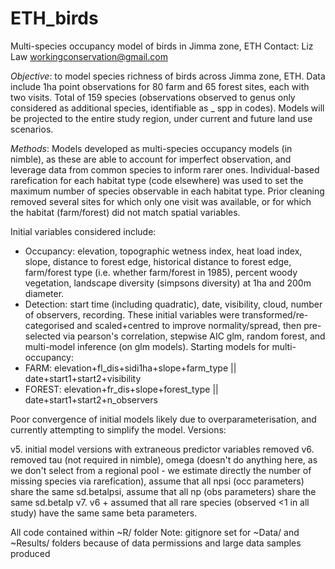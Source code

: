 # ETH_birds
Multi-species occupancy model of birds in Jimma zone, ETH
Contact: Liz Law workingconservation@gmail.com

_Objective_: to model species richness of birds across Jimma zone, ETH. Data include 1ha point observations for 80 farm and 65 forest sites, each with two visits. Total of 159 species (observations observed to genus only considered as additional species, identifiable as _ spp in codes). Models will be projected to the entire study region, under current and future land use scenarios. 

_Methods_: Models developed as multi-species occupancy models (in nimble), as these are able to account for imperfect observation, and leverage data from common species to inform rarer ones. Individual-based rarefication for each habitat type (code elsewhere) was used to set the maximum number of species observable in each habitat type. Prior cleaning removed several sites for which only one visit was available, or for which the habitat (farm/forest) did not match spatial variables. 

Initial variables considered include:
  * Occupancy: elevation, topographic wetness index, heat load index, slope, distance to forest edge, historical distance to forest edge, farm/forest type (i.e. whether farm/forest in 1985), percent woody vegetation, landscape diversity (simpsons diversity) at 1ha and 200m diameter.  
  * Detection: start time (including quadratic), date, visibility, cloud, number of observers, recording.
These initial variables were transformed/re-categorised and scaled+centred to improve normality/spread, then pre-selected via pearson's correlation, stepwise AIC glm, random forest, and multi-model inference (on glm models). Starting models for multi-occupancy:
  * FARM: elevation+fl_dis+sidi1ha+slope+farm_type || date+start1+start2+visibility
  * FOREST: elevation+fr_dis+slope+forest_type || date+start1+start2+n_observers

Poor convergence of initial models likely due to overparameterisation, and currently attempting to simplify the model. Versions:

  v5. initial model versions with extraneous predictor variables removed
  v6. removed tau (not required in nimble), omega (doesn't do anything here, as we don't select from a regional pool - we estimate directly the number of missing species via rarefication), assume that all npsi (occ parameters) share the same sd.betalpsi, assume that all np (obs parameters) share the same sd.betalp
  v7. v6 + assumed that all rare species (observed <1 in all study) have the same same beta parameters. 

All code contained within ~R/ folder
Note: gitignore set for ~Data/ and ~Results/ folders because of data permissions and large data samples produced
